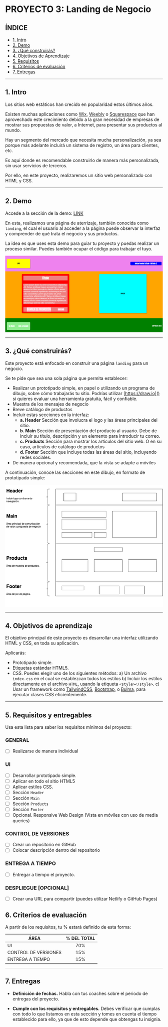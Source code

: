      
# PROYECTO 3: Landing de Negocio

## **ÍNDICE**

* [1. Intro](#1-intro)
* [2. Demo](#2-demo)
* [3. ¿Qué construirás?](#3-qu%C3%A9-construir%C3%A1s)
* [4. Objetivos de Aprendizaje](#4-objetivos-de-aprendizaje)
* [5. Requisitos](#5-requisitos-y-entregables)
* [6. Criterios de evaluación](#6-criterios-de-evaluaci%C3%B3n)
* [7. Entregas](#7-entregas)

****

## 1. Intro

Los sitios web estáticos han crecido en popularidad estos últimos años. 

Existen muchas aplicaciones como [Wix](https://wix.com), [Weebly](https://weebly.com) o [Squarespace](https://squarespace.com) que han aprovechado este crecimiento debido a la gran necesidad de empresas de  mostrar sus propuestas de valor, a Internet, para presentar sus productos al mundo.

Hay un segmento del mercado que necesita mucha personalización, ya sea porque más adelante incluirá un sistema de registro, un área para clientes, etc. 

Es aquí donde es recomendable construirlo de manera más personalizada, sin usar servicios de terceros. 

Por ello, en este proyecto, realizaremos un sitio web personalizado con HTML y CSS.

****

## 2. Demo

Accede a la sección de la demo: [LINK](https://github.com/UDDBootcamp/7M_FULLSTACK_M3_PROY/tree/master/demo)

En esta, realizamos una página de aterrizaje, también conocida como `landing`, el cual el usuario al acceder a la página puede observar la interfaz y comprender de qué trata el negocio y sus productos.

La idea es que uses esta demo para guiar tu proyecto y puedas realizar un proceso similar. Puedes también ocupar el código para trabajar el tuyo.

![imagen](./images/landing.png)

****

## 3. ¿Qué construirás?

Este proyecto está enfocado en construir una página `landing` para un negocio.

Se te pide que sea una sola página que permita establecer:

- Realizar un prototipado simple, en papel o utilizando un programa de dibujo, sobre cómo trabajarás tu sitio. Podrías utilizar [https://draw.io]() si quieres evaluar una herramienta gratuita, fácil y confiable.
- Muestra de los mensajes de negocio
- Breve catálogo de productos
- Incluir estas secciones en la interfaz:
  - **a. Header**
    Sección que involucra el logo y las áreas principales del sitio.
  - **b. Main**
    Sección de presentación del producto al usuario. Debe de incluir su título, descripción y un elemento para introducir tu correo.
  - **c. Products**
    Sección para mostrar los artículos del sitio web. O en su caso, artículos de catálogo de productos
  - **d. Footer**
    Sección que incluye todas las áreas del sitio, incluyendo redes sociales.
- De manera opcional y recomendada, que la vista se adapte a móviles


A continuación, conoce las secciones en este dibujo, en formato de prototipado simple:

![imagen](./images/plan.png)

****

## 4. Objetivos de aprendizaje

El objetivo principal de este proyecto es desarrollar una interfaz utilizando HTML y CSS, en toda su aplicación.

Aplicarás:

- Prototipado simple.
- Etiquetas estándar HTML5.
- CSS. Puedes elegir uno de los siguientes métodos:
    a) Un archivo `index.css` en el cual se establezcan todos los estilos
    b) Incluir los estilos directamente en el archivo `HTML`, usando la etiqueta `<style></style>`.
    c) Usar un framework como [TailwindCSS](https://tailwindcss.com), [Bootstrap](https://getbootstrap.com/), o [Bulma](https://bulma.io/), para ejecutar clases CSS eficientemente.


****

## 5. Requisitos y entregables

Usa esta lista para saber los requisitos mínimos del proyecto:

### GENERAL

- [ ] Realizarse de manera individual

### UI
- [ ] Desarrollar prototipado simple.
- [ ] Aplicar en todo el sitio HTML5
- [ ] Aplicar estilos CSS.
- [ ] Sección `Header`
- [ ] Sección `Main`
- [ ] Sección `Products`
- [ ] Sección `Footer`
- [ ] Opcional. Responsive Web Design (Vista en móviles con uso de media queries)

### CONTROL DE VERSIONES
- [ ] Crear un repositorio en GitHub
- [ ] Colocar descripción dentro del repositorio

### ENTREGA A TIEMPO
- [ ] Entregar a tiempo el proyecto.

### DESPLIEGUE [OPCIONAL]
- [ ] Crear una URL para compartir (puedes utilizar Netlify o GitHub Pages)

## 6. Criterios de evaluación

A partir de los requisitos, tu % estará definido de esta forma:

| ÁREA       | % DEL TOTAL |
| ------------- |:-------------:|
| UI      | 70%     |
| CONTROL DE VERSIONES      | 15%     |
| ENTREGA A TIEMPO | 15%      |

****

## 7. Entregas

- **Definición de fechas.** Habla con tus coaches sobre el periodo de entregas del proyecto.

- **Cumple con los requisitos y entregables.** Debes verificar que cumplas con todo lo que listamos en esta sección y tomes en cuenta el tiempo establecido para ello, ya que de esto depende que obtengas tu insignia.
